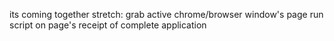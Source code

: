 its coming together
stretch:
    grab active chrome/browser window's page
    run script on page's receipt of complete application